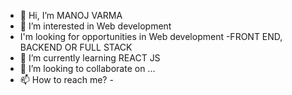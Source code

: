 - 👋 Hi, I’m MANOJ VARMA
- 👀 I’m interested in  Web development
- I'm looking for opportunities in Web development -FRONT END, BACKEND OR FULL STACK
- 🌱 I’m currently learning REACT JS
- 💞️ I’m looking to collaborate on ...
- 📫 How to reach me? - 

<!---
CA-MANOJ-VARMA/CA-MANOJ-VARMA is a ✨ special ✨ repository because its `README.md` (this file) appears on your GitHub profile.
You can click the Preview link to take a look at your changes.
--->
